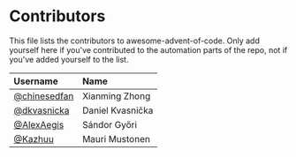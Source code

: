 # Contributors

This file lists the contributors to awesome-advent-of-code.  Only add
yourself here if you've contributed to the automation parts of the
repo, not if you've added yourself to the list.

| Username                                       | Name             |
| :-------                                       | :---             |
| [@chinesedfan](https://github.com/chinesedfan) | Xianming Zhong   |
| [@dkvasnicka](https://github.com/dkvasnicka)   | Daniel Kvasnička |
| [@AlexAegis](https://github.com/AlexAegis)     | Sándor Győri     |
| [@Kazhuu](https://github.com/Kazhuu)           | Mauri Mustonen   |
